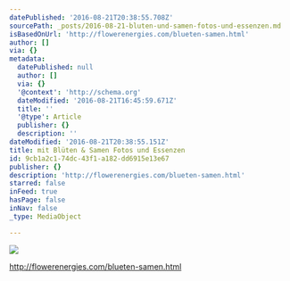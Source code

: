 ```yaml
---
datePublished: '2016-08-21T20:38:55.708Z'
sourcePath: _posts/2016-08-21-bluten-und-samen-fotos-und-essenzen.md
isBasedOnUrl: 'http://flowerenergies.com/blueten-samen.html'
author: []
via: {}
metadata:
  datePublished: null
  author: []
  via: {}
  '@context': 'http://schema.org'
  dateModified: '2016-08-21T16:45:59.671Z'
  title: ''
  '@type': Article
  publisher: {}
  description: ''
dateModified: '2016-08-21T20:38:55.151Z'
title: mit Blüten & Samen Fotos und Essenzen
id: 9cb1a2c1-74dc-43f1-a182-dd6915e13e67
publisher: {}
description: 'http://flowerenergies.com/blueten-samen.html'
starred: false
inFeed: true
hasPage: false
inNav: false
_type: MediaObject

---
```

![](https://the-grid-user-content.s3-us-west-2.amazonaws.com/66acbb4d-11f1-4d60-8ee7-74758483c83f.jpg)

http://flowerenergies.com/blueten-samen.html